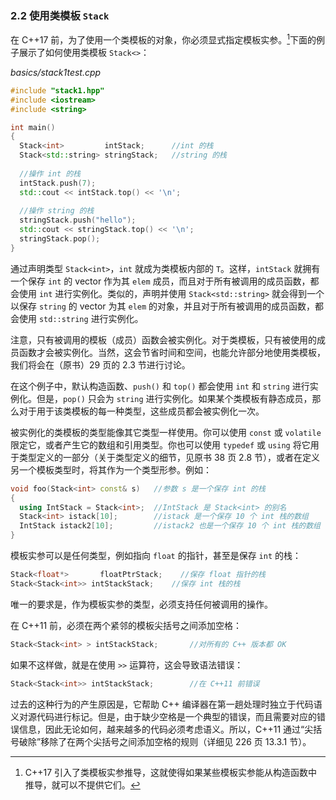 ### 2.2    使用类模板 `Stack` 

在 C++17 前，为了使用一个类模板的对象，你必须显式指定模板实参。[^1]下面的例子展示了如何使用类模板 `Stack<>`：

[^1]:C++17 引入了类模板实参推导，这就使得如果某些模板实参能从构造函数中推导，就可以不提供它们。

*basics/stack1test.cpp*

```c++
#include "stack1.hpp"
#include <iostream>
#include <string>

int main()
{
  Stack<int>         intStack;      //int 的栈
  Stack<std::string> stringStack;   //string 的栈
    
  //操作 int 的栈
  intStack.push(7);
  std::cout << intStack.top() << '\n';
  
  //操作 string 的栈
  stringStack.push("hello");
  std::cout << stringStack.top() << '\n';
  stringStack.pop();
}
```

通过声明类型 `Stack<int>`，`int` 就成为类模板内部的 `T`。这样，`intStack` 就拥有一个保存 `int` 的 vector 作为其 `elem` 成员，而且对于所有被调用的成员函数，都会使用 `int` 进行实例化。类似的，声明并使用 `Stack<std::string>` 就会得到一个以保存 `string` 的 vector 为其 `elem` 的对象，并且对于所有被调用的成员函数，都会使用 `std::string` 进行实例化。

注意，只有被调用的模板（成员）函数会被实例化。对于类模板，只有被使用的成员函数才会被实例化。当然，这会节省时间和空间，也能允许部分地使用类模板，我们将会在（原书）29 页的 2.3 节进行讨论。

在这个例子中，默认构造函数、`push()` 和 `top()` 都会使用 `int` 和 `string` 进行实例化。但是，`pop()` 只会为 `string` 进行实例化。如果某个类模板有静态成员，那么对于用于该类模板的每一种类型，这些成员都会被实例化一次。

被实例化的类模板的类型能像其它类型一样使用。你可以使用 `const` 或 `volatile` 限定它，或者产生它的数组和引用类型。你也可以使用 `typedef` 或 `using` 将它用于类型定义的一部分（关于类型定义的细节，见原书 38 页 2.8 节），或者在定义另一个模板类型时，将其作为一个类型形参。例如：

```c++
void foo(Stack<int> const& s)   //参数 s 是一个保存 int 的栈
{
  using IntStack = Stack<int>;  //IntStack 是 Stack<int> 的别名
  Stack<int> istack[10];        //istack 是一个保存 10 个 int 栈的数组
  IntStack istack2[10];         //istack2 也是一个保存 10 个 int 栈的数组（类型相同）
}
```

模板实参可以是任何类型，例如指向 `float` 的指针，甚至是保存 `int` 的栈：

```c++
Stack<float*>	    floatPtrStack;    //保存 float 指针的栈
Stack<Stack<int>> intStackStack;    //保存 int 栈的栈
```

唯一的要求是，作为模板实参的类型，必须支持任何被调用的操作。

在 C++11 前，必须在两个紧邻的模板尖括号之间添加空格：

```c++
Stack<Stack<int> > intStackStack;		//对所有的 C++ 版本都 OK
```

如果不这样做，就是在使用 `>>` 运算符，这会导致语法错误：

```c++
Stack<Stack<int>> intStackStack;		//在 C++11 前错误
```

过去的这种行为的产生原因是，它帮助 C++ 编译器在第一趟处理时独立于代码语义对源代码进行标记。但是，由于缺少空格是一个典型的错误，而且需要对应的错误信息，因此无论如何，越来越多的代码必须考虑语义。所以，C++11 通过“尖括号破除”移除了在两个尖括号之间添加空格的规则（详细见 226 页 13.3.1 节）。